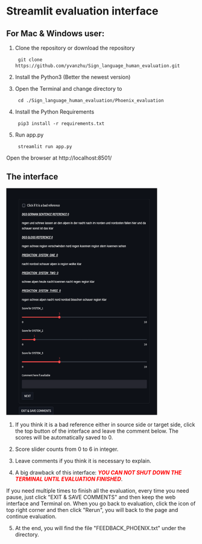 # Streamlit evaluation interface

## For Mac & Windows user:

1. Clone the repository or download the repository
 
        git clone https://github.com/yvanzhu/Sign_language_human_evaluation.git
        
2. Install the Python3 (Better the newest version)
3. Open the Terminal and change directory to
        
        cd ./Sign_language_human_evaluation/Phoenix_evaluation

4. Install the Python Requirements

        pip3 install -r requirements.txt

5. Run app.py

        streamlit run app.py

Open the browser at http://localhost:8501/

## The interface
<img src="https://github.com/yvanzhu/Sign_language_human_evaluation/blob/main/Phoenix_evaluation/Interface.png" width="400" height="600" alt="Image text"/><br/>

1. If you think it is a bad reference either in source side or target side, click the top button of the interface and leave the comment below. The scores will be automatically saved to 0.

2. Score slider counts from 0 to 6 in integer. 

3. Leave comments if you think it is necessary to explain.

4. A big drawback of this interface: <font color=red>**_YOU CAN NOT SHUT DOWN THE TERMINAL UNTIL EVALUATION FINISHED_**</font>. 

  If you need multiple times to finish all the evaluation, every time you need pause, just click "EXIT & SAVE COMMENTS" and then keep the web interface and Terminal on. When you go back to evaluation, click the icon of top right corner and then click "Rerun", you will back to the page and continue evaluation. 

5. At the end, you will find the file "FEEDBACK_PHOENIX.txt" under the directory.